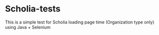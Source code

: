 # Scholia-tests

This is a simple test for Scholia loading page time (Organization type only) using Java + Selenium
